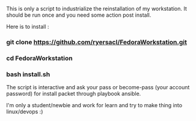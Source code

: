 This is only a script to industrialize the reinstallation of my workstation.
It should be run once and you need some action post install.

Here is to install :

### git clone https://github.com/ryersacl/FedoraWorkstation.git
### cd FedoraWorkstation
### bash install.sh

The script is interactive and ask your pass or become-pass (your account password) for install packet through playbook ansible.

I'm only a student/newbie and work for learn and try to make thing into linux/devops :)
